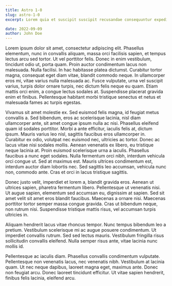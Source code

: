 ```yaml
---
title: Astro 1-0
slug: astro-1-0
excerpt: Lorem quia et suscipit suscipit recusandae consequuntur expedita et cum reprehenderit molestiae ut ut quas totam nostrum rerum est autem sunt rem eveniet architecto.

date: 2022-09-09
author: John Doe
---
```


Lorem ipsum dolor sit amet, consectetur adipiscing elit. Phasellus elementum, nunc in convallis aliquam, massa orci facilisis sapien, et tempus lectus arcu sed tortor. Ut vel porttitor felis. Donec in enim vestibulum, tincidunt odio ut, porta quam. Proin auctor condimentum lacus non malesuada. Nulla facilisi. In hac habitasse platea dictumst. Curabitur tortor magna, consequat eget diam vitae, blandit commodo neque. In ullamcorper eros mi, vitae varius nulla malesuada ac. Fusce vulputate, urna vel suscipit varius, turpis dolor ornare turpis, nec dictum felis neque eu quam. Etiam mattis orci enim, a congue lectus sodales at. Suspendisse placerat gravida enim et finibus. Pellentesque habitant morbi tristique senectus et netus et malesuada fames ac turpis egestas.

Vivamus sit amet molestie ex. Sed euismod felis magna, id feugiat metus convallis a. Sed bibendum, eros ac scelerisque lacinia, nisl diam ullamcorper ante, sit amet congue ipsum nulla ac nisi. Phasellus eleifend quam id sodales porttitor. Morbi a ante efficitur, iaculis felis at, dictum ipsum. Mauris varius leo nisl, sagittis faucibus eros ullamcorper in. Curabitur ex odio, volutpat nec euismod nec, ultricies ac tortor. Donec ac lacus vitae nisi sodales mollis. Aenean venenatis ex libero, eu tristique neque lacinia at. Proin euismod scelerisque urna a iaculis. Phasellus faucibus a nunc eget sodales. Nulla fermentum orci nibh, interdum vehicula orci congue ut. Sed at maximus est. Mauris ultrices condimentum est, interdum auctor diam lobortis nec. Sed sagittis leo accumsan, vehicula nunc non, commodo ante. Cras et orci in lacus tristique sagittis.

Donec justo velit, imperdiet et lorem a, blandit gravida eros. Aenean ut ultrices sapien, pharetra fermentum libero. Pellentesque ut venenatis nisi. Ut augue sapien, elementum sed accumsan eu, dignissim at sapien. Sed sit amet velit sit amet eros blandit faucibus. Maecenas a ornare nisi. Maecenas porttitor tortor semper massa congue gravida. Cras ut bibendum neque, non rutrum nisi. Suspendisse tristique mattis risus, vel accumsan turpis ultricies in.

Aliquam hendrerit lacus vitae rhoncus tempor. Nunc tempus bibendum leo a pretium. Vestibulum scelerisque mi ac augue posuere condimentum. Ut imperdiet convallis rutrum. Sed sed lectus mauris. Vestibulum fringilla risus sollicitudin convallis eleifend. Nulla semper risus ante, vitae lacinia nunc mollis id.

Pellentesque ac iaculis diam. Phasellus convallis condimentum vulputate. Pellentesque non venenatis lacus, nec venenatis nibh. Vestibulum at lacinia quam. Ut nec neque dapibus, laoreet magna eget, maximus ante. Donec non feugiat arcu. Donec laoreet tincidunt efficitur. Ut vitae sapien hendrerit, finibus felis lacinia, eleifend arcu.
